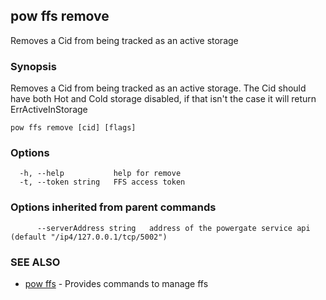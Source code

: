 ## pow ffs remove

Removes a Cid from being tracked as an active storage

### Synopsis

Removes a Cid from being tracked as an active storage. The Cid should have both Hot and Cold storage disabled, if that isn't the case it will return ErrActiveInStorage

```
pow ffs remove [cid] [flags]
```

### Options

```
  -h, --help           help for remove
  -t, --token string   FFS access token
```

### Options inherited from parent commands

```
      --serverAddress string   address of the powergate service api (default "/ip4/127.0.0.1/tcp/5002")
```

### SEE ALSO

* [pow ffs](pow_ffs.md)	 - Provides commands to manage ffs

